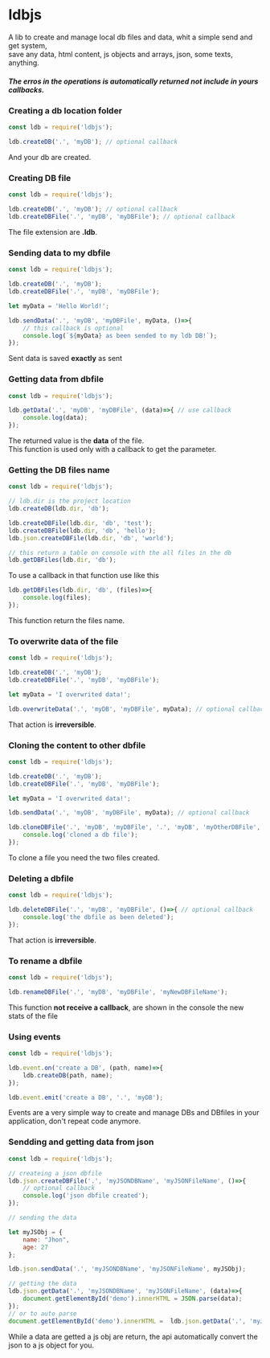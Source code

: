 # ldbjs
A lib to create and manage local db files and data, whit a simple send and get system,  
save any data, html content, js objects and arrays, json, some texts, anything.


##### The erros in the operations is automatically returned not include in yours callbacks.

### Creating a db location folder  

```javascript
const ldb = require('ldbjs');

ldb.createDB('.', 'myDB'); // optional callback
```

And your db are created.


### Creating DB file  

```javascript
const ldb = require('ldbjs');

ldb.createDB('.', 'myDB'); // optional callback
ldb.createDBFile('.', 'myDB', 'myDBFile'); // optional callback
```

The file extension are **.ldb**.


### Sending data to my dbfile  

```javascript
const ldb = require('ldbjs');

ldb.createDB('.', 'myDB');
ldb.createDBFile('.', 'myDB', 'myDBFile');

let myData = 'Hello World!';

ldb.sendData('.', 'myDB', 'myDBFile', myData, ()=>{
	// this callback is optional
	console.log(`${myData} as been sended to my ldb DB!`);
});
```

Sent data is saved **exactly** as sent


### Getting data from dbfile  

```javascript
const ldb = require('ldbjs');

ldb.getData('.', 'myDB', 'myDBFile', (data)=>{ // use callback
	console.log(data);
});
```

The returned value is the **data** of the file.  
This function is used only with a callback to get the parameter.

### Getting the DB files name

```javascript
const ldb = require('ldbjs');

// ldb.dir is the project location
ldb.createDB(ldb.dir, 'db');

ldb.createDBFile(ldb.dir, 'db', 'test');
ldb.createDBFile(ldb.dir, 'db', 'hello');
ldb.json.createDBFile(ldb.dir, 'db', 'world');

// this return a table on console with the all files in the db
ldb.getDBFiles(ldb.dir, 'db');
```

To use a callback in that function use like this

```javascript
ldb.getDBFiles(ldb.dir, 'db', (files)=>{
    console.log(files);
});
```

This function return the files name.

### To overwrite data of the file  

```javascript
const ldb = require('ldbjs');

ldb.createDB('.', 'myDB');
ldb.createDBFile('.', 'myDB', 'myDBFile');

let myData = 'I overwrited data!';

ldb.overwriteData('.', 'myDB', 'myDBFile', myData); // optional callback
```

That action is **irreversible**.


### Cloning the content to other dbfile  

```javascript
const ldb = require('ldbjs');

ldb.createDB('.', 'myDB');
ldb.createDBFile('.', 'myDB', 'myDBFile');

let myData = 'I overwrited data!';

ldb.sendData('.', 'myDB', 'myDBFile', myData); // optional callback

ldb.cloneDBFile('.', 'myDB', 'myDBFile', '.', 'myDB', 'myOtherDBFile', ()=>{ // optional callback
	console.log('cloned a db file');
});
```

To clone a file you need the two files created.

### Deleting a dbfile  

```javascript
const ldb = require('ldbjs');

ldb.deleteDBFile('.', 'myDB', 'myDBFile', ()=>{ // optional callback
	console.log('the dbfile as been deleted');
});
```

That action is **irreversible**.

### To rename a dbfile  

```javascript
const ldb = require('ldbjs');

ldb.renameDBFile('.', 'myDB', 'myDBFile', 'myNewDBFileName');
```

This function **not receive a callback**, are shown in the console the new stats of the file

### Using events  

```javascript
const ldb = require('ldbjs');

ldb.event.on('create a DB', (path, name)=>{
	ldb.createDB(path, name);
});

ldb.event.emit('create a DB', '.', 'myDB');
```

Events are a very simple way to create and manage DBs and DBfiles in your application, don't repeat code anymore.

### Sendding and getting data from json

```javascript
const ldb = require('ldbjs');

// createing a json dbfile
ldb.json.createDBFile('.', 'myJSONDBName', 'myJSONFileName', ()=>{
    // optional callback
    console.log('json dbfile created');
});

// sending the data

let myJSObj = {
    name: "Jhon",
    age: 27
};

ldb.json.sendData('.', 'myJSONDBName', 'myJSONFileName', myJSObj);

// getting the data
ldb.json.getData('.', 'myJSONDBName', 'myJSONFileName', (data)=>{
    document.getElementById('demo').innerHTML = JSON.parse(data);
});
// or to auto parse
document.getElementById('demo').innerHTML =  ldb.json.getData('.', 'myJSONDBName', 'myJSONFileName');
```

While a data are getted a js obj are return, the api automatically convert the  json to a js object for you.